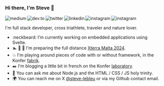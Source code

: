 ### Hi there, I'm Steve 👋

<p>
  <a href="https://medium.com/@steve.lebleu" target="_blank">
     <img align="left" alt="medium" src="https://img.shields.io/badge/Medium-000000?style=for-the-badge&logo=medium&logoColor=white" />
  </a>
  &nbsp;&nbsp;
  <a href="https://dev.to/steve-lebleu" target="_blank">
     <img align="left" alt="dev.to" src="https://img.shields.io/badge/Dev.to-000000?style=for-the-badge&logo=dev.to&logoColor=white" />
  </a>
  &nbsp;&nbsp;
  <a href="https://twitter.com/konferstudio" target="_blank">
     <img align="left" alt="twitter" src="https://img.shields.io/badge/Twitter-1DA1F2?style=for-the-badge&logo=twitter&logoColor=white" />
  </a>
  &nbsp;&nbsp;
  <a href="https://www.linkedin.com/in/steve-lebleu-21b1a497/" target="_blank">
     <img align="left" alt="linkedin" src="https://img.shields.io/badge/LinkedIn-0077B5?style=for-the-badge&logo=linkedin&logoColor=white" />
  </a>
  &nbsp;&nbsp;
  <a href="https://www.instagram.com/lebleusteve/" target="_blank">
     <img align="left" alt="instagram" src="https://img.shields.io/badge/Instagram-C22681?style=for-the-badge&logo=instagram&logoColor=white" />
  </a>
  &nbsp;&nbsp;
  <a href="https://www.linkedin.com/in/steve-lebleu-21b1a497/" target="_blank">
     <img align="left" alt="instagram" src="https://img.shields.io/badge/Instagram-FF4A00?style=for-the-badge&logo=strava&logoColor=white" />
  </a>
<p/>

<p>
  I'm full stack developer, cross triathlete, traveler and nature lover. 
</p>

- :neckbeard: I’m currently working on embedded applications using Svelte.
- :swimmer: :bicyclist: :runner: I'm preparing the full distance <a href="https://www.xterraplanet.com/race/xterra-malta-full-distance-triathlon" target="_blank">Xterra Malta 2024</a>.
- :boom: I'm playing around pieces of code with or without framework, in the Konfer <a href="https://fabrik.konfer.be" target="_blank">fabrik</a>.
- :black_nib: I'm blogging a little bit in french on the Konfer <a href="https://lab.konfer.be" target="_blank">laboratory</a>.
- :speech_balloon: You can ask me about Node.js and the HTML / CSS / JS holy trinity.
- :earth_africa: You can reach me on X [@steve-lebleu](https://www.twitter.com/steve-lebleu) or via my Github contact email.
